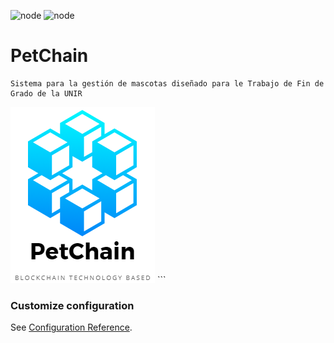 ![node](https://img.shields.io/badge/NodeJS-%3E%208.9.0-green&style=plastic) ![node](https://img.shields.io/badge/Bootstrap-%20ver.4-&style=plastic?labelColor=#8934d9)

# PetChain
```
Sistema para la gestión de mascotas diseñado para le Trabajo de Fin de Grado de la UNIR
```
<img src="./public/img/logo_2.png" />
```

### Customize configuration
See [Configuration Reference](https://cli.vuejs.org/config/).
